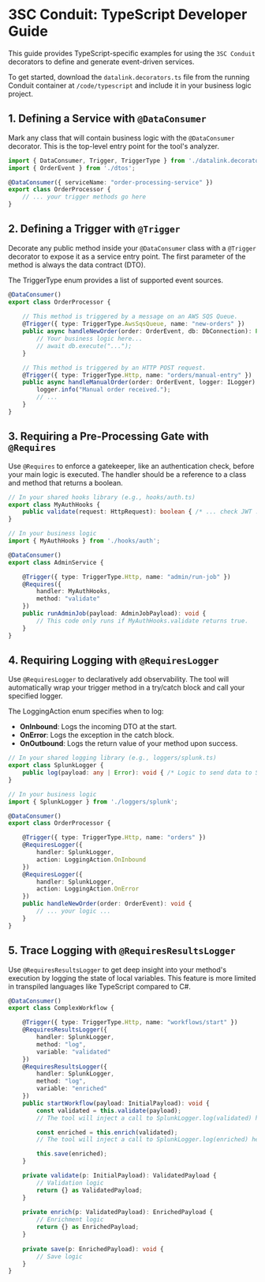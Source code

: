 ﻿# 3SC Conduit: TypeScript Developer Guide

This guide provides TypeScript-specific examples for using the `3SC Conduit` decorators to define and generate event-driven services.

To get started, download the `datalink.decorators.ts` file from the running Conduit container at `/code/typescript` and include it in your business logic project.

## 1. Defining a Service with `@DataConsumer`

Mark any class that will contain business logic with the `@DataConsumer` decorator. This is the top-level entry point for the tool's analyzer.

```typescript
import { DataConsumer, Trigger, TriggerType } from './datalink.decorators';
import { OrderEvent } from './dtos';

@DataConsumer({ serviceName: "order-processing-service" })
export class OrderProcessor {
    // ... your trigger methods go here
}
```

## 2. Defining a Trigger with `@Trigger`

Decorate any public method inside your `@DataConsumer` class with a `@Trigger` decorator to expose it as a service entry point. The first parameter of the method is always the data contract (DTO).

The TriggerType enum provides a list of supported event sources.

```typescript
@DataConsumer()
export class OrderProcessor {
    
    // This method is triggered by a message on an AWS SQS Queue.
    @Trigger({ type: TriggerType.AwsSqsQueue, name: "new-orders" })
    public async handleNewOrder(order: OrderEvent, db: DbConnection): Promise<void> {
        // Your business logic here...
        // await db.execute("...");
    }

    // This method is triggered by an HTTP POST request.
    @Trigger({ type: TriggerType.Http, name: "orders/manual-entry" })
    public async handleManualOrder(order: OrderEvent, logger: ILogger): Promise<void> {
        logger.info("Manual order received.");
        // ...
    }
}
```

## 3. Requiring a Pre-Processing Gate with `@Requires`

Use `@Requires` to enforce a gatekeeper, like an authentication check, before your main logic is executed. The handler should be a reference to a class and method that returns a boolean.

```typescript
// In your shared hooks library (e.g., hooks/auth.ts)
export class MyAuthHooks {
    public validate(request: HttpRequest): boolean { /* ... check JWT ... */ return true; }
}

// In your business logic
import { MyAuthHooks } from './hooks/auth';

@DataConsumer()
export class AdminService {

    @Trigger({ type: TriggerType.Http, name: "admin/run-job" })
    @Requires({
        handler: MyAuthHooks,
        method: "validate"
    })
    public runAdminJob(payload: AdminJobPayload): void {
        // This code only runs if MyAuthHooks.validate returns true.
    }
}
```

## 4. Requiring Logging with `@RequiresLogger`

Use `@RequiresLogger` to declaratively add observability. The tool will automatically wrap your trigger method in a try/catch block and call your specified logger.

The LoggingAction enum specifies when to log:
- **OnInbound**: Logs the incoming DTO at the start.
- **OnError**: Logs the exception in the catch block.
- **OnOutbound**: Logs the return value of your method upon success.

```typescript
// In your shared logging library (e.g., loggers/splunk.ts)
export class SplunkLogger {
    public log(payload: any | Error): void { /* Logic to send data to Splunk */ }
}

// In your business logic
import { SplunkLogger } from './loggers/splunk';

@DataConsumer()
export class OrderProcessor {

    @Trigger({ type: TriggerType.Http, name: "orders" })
    @RequiresLogger({
        handler: SplunkLogger,
        action: LoggingAction.OnInbound
    })
    @RequiresLogger({
        handler: SplunkLogger,
        action: LoggingAction.OnError
    })
    public handleNewOrder(order: OrderEvent): void {
        // ... your logic ...
    }
}
```

## 5. Trace Logging with `@RequiresResultsLogger`

Use `@RequiresResultsLogger` to get deep insight into your method's execution by logging the state of local variables. This feature is more limited in transpiled languages like TypeScript compared to C#.

```typescript
@DataConsumer()
export class ComplexWorkflow {

    @Trigger({ type: TriggerType.Http, name: "workflows/start" })
    @RequiresResultsLogger({
        handler: SplunkLogger,
        method: "log",
        variable: "validated"
    })
    @RequiresResultsLogger({
        handler: SplunkLogger,
        method: "log",
        variable: "enriched"
    })
    public startWorkflow(payload: InitialPayload): void {
        const validated = this.validate(payload);
        // The tool will inject a call to SplunkLogger.log(validated) here.

        const enriched = this.enrich(validated);
        // The tool will inject a call to SplunkLogger.log(enriched) here.

        this.save(enriched);
    }

    private validate(p: InitialPayload): ValidatedPayload { 
        // Validation logic
        return {} as ValidatedPayload;
    }
    
    private enrich(p: ValidatedPayload): EnrichedPayload { 
        // Enrichment logic
        return {} as EnrichedPayload;
    }
    
    private save(p: EnrichedPayload): void { 
        // Save logic
    }
}
```